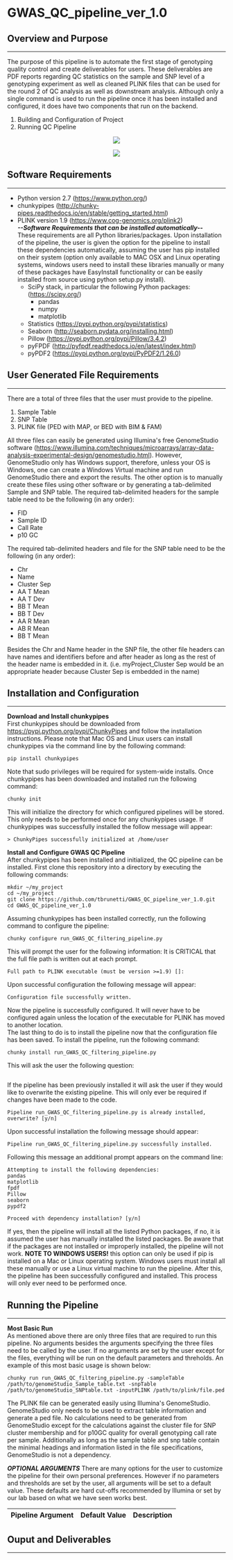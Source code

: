 # GWAS_QC_pipeline_ver_1.0

## Overview and Purpose
------------------------
The purpose of this pipeline is to automate the first stage of genotyping quality control and create deliverables for users.  These deliverables are PDF reports regarding QC statistics on the sample and SNP level of a genotyping experiment as well as cleaned PLINK files that can be used for the round 2 of QC analysis as well as downstream analysis.  Although only a single command is used to run the pipeline once it has been installed and configured, it does have two components that run on the backend.
1. Building and Configuration of  Project  
2. Running QC Pipeline 

<p align="center">
<img src="https://github.com/tbrunetti/GWAS_QC_pipeline_ver_1.0/blob/master/pre-QC-initialization-workflow.png" />
</p>
<p align="center">
<img src="https://github.com/tbrunetti/GWAS_QC_pipeline_ver_1.0/blob/master/QC-pipeline-workflow.png" />
</p>

## Software Requirements
------------------------
* Python version 2.7 (https://www.python.org/)
* chunkypipes (http://chunky-pipes.readthedocs.io/en/stable/getting_started.html)
* PLINK version 1.9 (https://www.cog-genomics.org/plink2)   
__*--Software Requirements that can be installed automatically--*__  
These requirements are all Python libraries/packages.  Upon installation of the pipeline, the user is given the option for the pipeline to install these dependencies automatically, assuming the user has pip installed on their system (option only available to MAC OSX and Linux operating systems, windows users need to install these libraries manually or many of these packages have EasyInstall functionality or can be easily installed from source using python setup.py install).  
  * SciPy stack, in particular the following Python packages: (https://scipy.org/)
    * pandas
    * numpy
    * matplotlib
  * Statistics (https://pypi.python.org/pypi/statistics)
  * Seaborn (http://seaborn.pydata.org/installing.html)
  * Pillow (https://pypi.python.org/pypi/Pillow/3.4.2)
  * pyFPDF (http://pyfpdf.readthedocs.io/en/latest/index.html)
  * pyPDF2 (https://pypi.python.org/pypi/PyPDF2/1.26.0)

## User Generated File Requirements
------------------------------------
There are a total of three files that the user must provide to the pipeline.
1.  Sample Table
2.  SNP Table
3.  PLINK file (PED with MAP, or BED with BIM & FAM)  

All three files can easily be generated using Illumina's free GenomeStudio software (https://www.illumina.com/techniques/microarrays/array-data-analysis-experimental-design/genomestudio.html).  However, GenomeStudio only has Windows support, therefore, unless your OS is Windows, one can create a Windows Virtual machine and run GenomeStudio there and export the results. The other option is to manually create these files using other software or by generating a tab-delimited Sample and SNP table.  The required tab-delimited headers for the sample table need to be the following (in any order):
* FID
* Sample ID
* Call Rate
* p10 GC   

The required tab-delimited headers and file for the SNP table need to be the following (in any order):
* Chr
* Name
* Cluster Sep
* AA T Mean
* AA T Dev
* BB T Mean
* BB T Dev
* AA R Mean
* AB R Mean
* BB T Mean   

Besides the Chr and Name header in the SNP file, the other file headers can have names and identifiers before and after header as long as the rest of the header name is embedded in it. (i.e. myProject_Cluster Sep would be an appropriate header because Cluster Sep is embedded in the name)

## Installation and Configuration
----------------------------------
**Download and Install chunkypipes**  
First chunkypipes should be downloaded from https://pypi.python.org/pypi/ChunkyPipes and follow the installation instructions.  Please note that Mac OS and Linux users can install chunkypipes via the command line by the following command:  
```
pip install chunkypipes
```

Note that sudo privileges will be required for system-wide installs.  Once chunkypipes has been downloaded and installed run the following command:
```
chunky init
```
This will initialize the directory for which configured pipelines will be stored.  This only needs to be performed once for any chunkypipes usage.  If chunkypipes was successfully installed the follow message will appear:
```
> ChunkyPipes successfully initialized at /home/user
```
**Install and Configure GWAS QC Pipeline**  
After chunkypipes has been installed and initialized, the QC pipeline can be installed. First clone this repository into a directory by executing the following commands:
```
mkdir ~/my_project
cd ~/my_project
git clone https://github.com/tbrunetti/GWAS_QC_pipeline_ver_1.0.git
cd GWAS_QC_pipeline_ver_1.0
```
Assuming chunkypipes has been installed correctly, run the following command to configure the pipeline:
```
chunky configure run_GWAS_QC_filtering_pipeline.py
```
This will prompt the user for the following information:  It is CRITICAL that the full file path is written out at each prompt.
```
Full path to PLINK executable (must be version >=1.9) []:
```
Upon successful configuration the following message will appear:
```
Configuration file successfully written.
```
Now the pipeline is successfully configured.  It will never have to be configured again unless the location of the executable for PLINK has moved to another location.   
The last thing to do is to install the pipeline now that the configuration file has been saved.  To install the pipeline, run the following command:
```
chunky install run_GWAS_QC_filtering_pipeline.py
```
This will ask the user the following question:
```
```
If the pipeline has been previously installed it will ask the user if they would like to overwrite the existing pipeline.  This will only ever be required if changes have been made to the code.
```
Pipeline run_GWAS_QC_filtering_pipeline.py is already installed, overwrite? [y/n] 
```
Upon successful installation the following message should appear:
```
Pipeline run_GWAS_QC_filtering_pipeline.py successfully installed.
```
Following this message an additional prompt appears on the command line:
```
Attempting to install the following dependencies:
pandas
matplotlib
fpdf
Pillow
seaborn
pypdf2

Proceed with dependency installation? [y/n] 

``` 
If yes, then the pipeline will install all the listed Python packages, if no, it is assumed the user has manually installed the listed packages.  Be aware that if the packages are not installed or improperly installed, the pipeline will not work.  **NOTE TO WINDOWS USERS!** this option can only be used if pip is installed on a Mac or Linux operating system.  Windows users must install all these manually or use a Linux virtual machine to run the pipeline.  After this, the pipeline has been successfully configured and installed.  This process will only ever need to be performed once.

## Running the Pipeline
------------------------
**Most Basic Run**  
As mentioned above there are only three files that are required to run this pipeline.  No arguments besides the arguments specifying the three files need to be called by the user.  If no arguments are set by the user except for the files, everything will be run on the default parameters and threholds.  An example of this most basic usage is shown below:
```
chunky run run_GWAS_QC_filtering_pipeline.py -sampleTable /path/to/genomeStudio_Sample_table.txt -snpTable /path/to/genomeStudio_SNPtable.txt -inputPLINK /path/to/plink/file.ped
```
The PLINK file can be generated easily using Illumina's GenomeStudio.  GenomeStudio only needs to be used to extract table information and generate a ped file.  No calculations need to be generated from GenomeStudio except for the calculations against the cluster file for SNP cluster membership and for p10GC quality for overall genotyping call rate per sample.  Additionally as long as the sample table and snp table contain the minimal headings and information listed in the file specifications, GenomeStudio is not a dependency.

___***OPTIONAL ARGUMENTS***___
There are many options for the user to customize the pipeline for their own personal preferences.  However if no parameters and thresholds are set by the user, all arguments will be set to a default value.  These defaults are hard cut-offs recommended by Illumina or set by our lab based on what we have seen works best.

| Pipeline Argument | Default Value | Description |
| --- | --- | --- |


## Ouput and Deliverables
--------------------------

